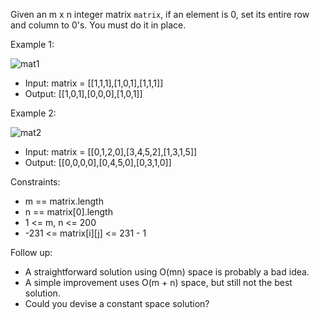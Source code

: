 Given an m x n integer matrix `matrix`, if an element is 0, set its entire row and column to 0's.
You must do it in place.

Example 1:

![mat1](https://github.com/user-attachments/assets/5b4d7729-d658-4cbf-b636-0f21e4cec6e1)

- Input: matrix = [[1,1,1],[1,0,1],[1,1,1]]
- Output: [[1,0,1],[0,0,0],[1,0,1]]

Example 2:

![mat2](https://github.com/user-attachments/assets/72454a2f-244a-4b75-862c-356434097cf1)

- Input: matrix = [[0,1,2,0],[3,4,5,2],[1,3,1,5]]
- Output: [[0,0,0,0],[0,4,5,0],[0,3,1,0]]


Constraints:
- m == matrix.length
- n == matrix[0].length
- 1 <= m, n <= 200
- -231 <= matrix[i][j] <= 231 - 1


Follow up:
- A straightforward solution using O(mn) space is probably a bad idea.
- A simple improvement uses O(m + n) space, but still not the best solution.
- Could you devise a constant space solution?
